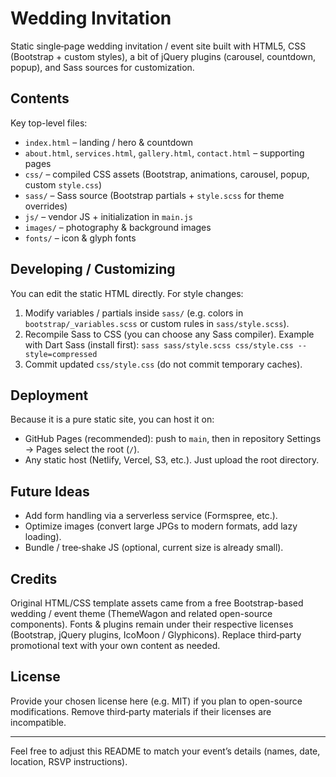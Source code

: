 # Wedding Invitation

Static single‑page wedding invitation / event site built with HTML5, CSS (Bootstrap + custom styles), a bit of jQuery plugins (carousel, countdown, popup), and Sass sources for customization.

## Contents
Key top-level files:
- `index.html` – landing / hero & countdown
- `about.html`, `services.html`, `gallery.html`, `contact.html` – supporting pages
- `css/` – compiled CSS assets (Bootstrap, animations, carousel, popup, custom `style.css`)
- `sass/` – Sass source (Bootstrap partials + `style.scss` for theme overrides)
- `js/` – vendor JS + initialization in `main.js`
- `images/` – photography & background images
- `fonts/` – icon & glyph fonts

## Developing / Customizing
You can edit the static HTML directly. For style changes:
1. Modify variables / partials inside `sass/` (e.g. colors in `bootstrap/_variables.scss` or custom rules in `sass/style.scss`).
2. Recompile Sass to CSS (you can choose any Sass compiler). Example with Dart Sass (install first):
	`sass sass/style.scss css/style.css --style=compressed`
3. Commit updated `css/style.css` (do not commit temporary caches).

## Deployment
Because it is a pure static site, you can host it on:
- GitHub Pages (recommended): push to `main`, then in repository Settings → Pages select the root (`/`).
- Any static host (Netlify, Vercel, S3, etc.). Just upload the root directory.

## Future Ideas
- Add form handling via a serverless service (Formspree, etc.).
- Optimize images (convert large JPGs to modern formats, add lazy loading).
- Bundle / tree‑shake JS (optional, current size is already small).

## Credits
Original HTML/CSS template assets came from a free Bootstrap-based wedding / event theme (ThemeWagon and related open-source components). Fonts & plugins remain under their respective licenses (Bootstrap, jQuery plugins, IcoMoon / Glyphicons). Replace third‑party promotional text with your own content as needed.

## License
Provide your chosen license here (e.g. MIT) if you plan to open-source modifications. Remove third‑party materials if their licenses are incompatible.

---
Feel free to adjust this README to match your event’s details (names, date, location, RSVP instructions).
